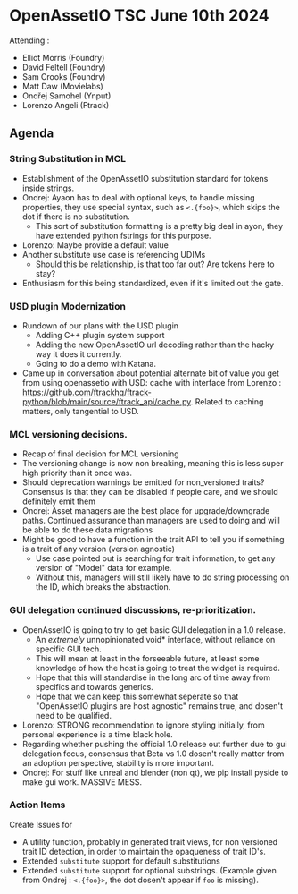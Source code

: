 # OpenAssetIO TSC June 10th 2024
Attending : 
- Elliot Morris (Foundry)
- David Feltell (Foundry)
- Sam Crooks (Foundry)
- Matt Daw (Movielabs)
- Ondřej Samohel (Ynput)
- Lorenzo Angeli (Ftrack)

## Agenda

### String Substitution in MCL
  - Establishment of the OpenAssetIO substitution standard for tokens
    inside strings.
  - Ondrej: Ayaon has to deal with optional keys, to handle missing properties,
      they use special syntax, such as `<.{foo}>`, which skips the dot if
      there is no substitution.
      - This sort of substitution formatting is a pretty big deal in ayon,
        they have extended python fstrings for this purpose.
  - Lorenzo: Maybe provide a default value
  - Another substitute use case is referencing UDIMs
    - Should this be relationship, is that too far out? Are tokens here to stay?
  - Enthusiasm for this being standardized, even if it's limited out the gate.

### USD plugin Modernization
  - Rundown of our plans with the USD plugin
    - Adding C++ plugin system support
    - Adding the new OpenAssetIO url decoding rather than the hacky way it does it currently.
    - Going to do a demo with Katana.
  - Came up in conversation about potential alternate bit of value you get from using openassetio with USD: cache with interface from Lorenzo : https://github.com/ftrackhq/ftrack-python/blob/main/source/ftrack_api/cache.py. Related to caching matters, only tangential to USD.

### MCL versioning decisions.
  - Recap of final decision for MCL versioning
  - The versioning change is now non breaking, meaning this is less super high priority than it once was.
  - Should deprecation warnings be emitted for non_versioned traits? Consensus is that they can be disabled if people care, and we should definitely emit them
  - Ondrej: Asset managers are the best place for upgrade/downgrade paths. Continued assurance than managers are used to doing and will be able to do these data migrations
  - Might be good to have a function in the trait API to tell you if something is a trait of any version (version agnostic)
    - Use case pointed out is searching for trait information, to get any version of "Model" data for example.
    - Without this, managers will still likely have to do string processing on the ID, which breaks the abstraction.

### GUI delegation continued discussions, re-prioritization.
  - OpenAssetIO is going to try to get basic GUI delegation in a 1.0 release.
    - An _extremely_ unnopinionated void* interface, without reliance on specific GUI tech.
    - This will mean at least in the forseeable future, at least some knowledge of how the host is going to treat the widget is required.
    - Hope that this will standardise in the long arc of time away from specifics and towards generics.
    - Hope that we can keep this somewhat seperate so that "OpenAssetIO plugins are host agnostic" remains true, and dosen't need to be qualified.
  - Lorenzo: STRONG recommendation to ignore styling initially, from personal experience is a time black hole.
  - Regarding whether pushing the official 1.0 release out further due to gui delegation focus, consensus that Beta vs 1.0 dosen't really matter from an adoption perspective, stability is more important.
  - Ondrej: For stuff like unreal and blender (non qt), we pip install pyside to make gui work. MASSIVE MESS.


### Action Items
Create Issues for
- A utility function, probably in generated trait views, for non versioned
  trait ID detection, in order to maintain the opaqueness of trait ID's.
- Extended `substitute` support for default substitutions
- Extended `substitute` support for optional substrings. (Example given from Ondrej : `<.{foo}>`, the dot dosen't appear if `foo` is missing).
